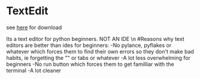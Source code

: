# TextEdit
see [here](https://www.yavda1.ga/textedit) for download

Its a text editor for python beginners. NOT AN IDE \n
#Reasons why text editors are better than ides for beginners:
-No pylance, pyflakes or whatever which forces them to find their own errors so they don't make bad habits, ie forgetting the "" or tabs or whatever
-A lot less overwhelming for beginners
-No run button which forces them to get familliar with the terminal
-A lot cleaner
